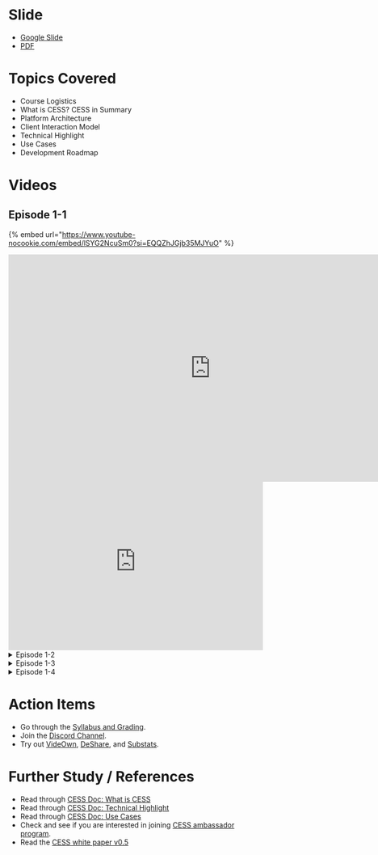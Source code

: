# Slide

- [Google Slide](https://docs.google.com/presentation/d/1wLKWFgq5IJcD66YKR1hzJ_LEwFeH1eSCMIdRKuisTm8/edit?usp=sharing)
- [PDF](../assets/week-01/wk01-ep01-main.pdf)

# Topics Covered

- Course Logistics
- What is CESS? CESS in Summary
- Platform Architecture
- Client Interaction Model
- Technical Highlight
- Use Cases
- Development Roadmap

# Videos

## Episode 1-1

{% embed url="https://www.youtube-nocookie.com/embed/lSYG2NcuSm0?si=EQQZhJGjb35MJYuO" %}

<iframe width="800" height="450" src="https://www.youtube-nocookie.com/embed/lSYG2NcuSm0?si=EQQZhJGjb35MJYuO" title="Episode 1-1" frameborder="0" allow="accelerometer; autoplay; clipboard-write; encrypted-media; gyroscope; picture-in-picture; web-share" allowfullscreen></iframe>

<object width="100%" height="333">
  <param name="movie" value="https://www.youtube-nocookie.com/embed/Sdg0ef2PpBw">
  <embed src="https://www.youtube-nocookie.com/embed/Sdg0ef2PpBw" width="100%" height="333">
</object>

<details>
<summary>Episode 1-2</summary>
{% embed url="https://www.youtube.com/watch?v=7keFd9WhSH4" %}
</details>

<details>
<summary>Episode 1-3</summary>
{% embed url="https://www.youtube.com/watch?v=kn3-iQxJVLc" %}
</details>

<details>
<summary>Episode 1-4</summary>
{% embed url="https://www.youtube.com/watch?v=X855X7V1YBw" %}
</details>

# Action Items

- Go through the [Syllabus and Grading](../syllabys.md).
- Join the [Discord Channel](https://discord.gg/cess).
- Try out [VideOwn](http://www.videown.net/), [DeShare](https://cess.cloud/deshare), and [Substats](https://substats.cess.cloud/).

# Further Study / References

- Read through [CESS Doc: What is CESS](https://docs.cess.cloud/core/readme/what-is-cess)
- Read through [CESS Doc: Technical Highlight](https://docs.cess.cloud/core/readme/technical-highlight)
- Read through [CESS Doc: Use Cases](https://docs.cess.cloud/core/readme/use-cases)
- Check and see if you are interested in joining [CESS ambassador program](https://cess.cloud/ambassador.html).
- Read the [CESS white paper v0.5](https://github.com/CESSProject/doc-v2/blob/main/assets/whitepaper/cess-whitepaper-v0.5-en.pdf)
